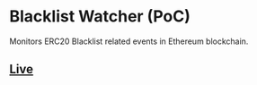 # Blacklist Watcher (PoC)

Monitors ERC20 Blacklist related events in Ethereum blockchain.

## [Live](https://bl.dzen.ws/)
